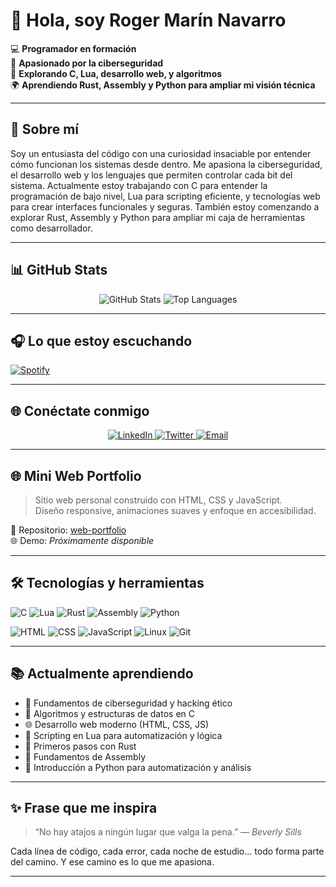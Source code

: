 # 👋 Hola, soy Roger Marín Navarro

💻 **Programador en formación**  
🔐 **Apasionado por la ciberseguridad**  
🧠 **Explorando C, Lua, desarrollo web, y algoritmos**  
🌍 **Aprendiendo Rust, Assembly y Python para ampliar mi visión técnica**

---

## 🚀 Sobre mí

Soy un entusiasta del código con una curiosidad insaciable por entender cómo funcionan los sistemas desde dentro. Me apasiona la ciberseguridad, el desarrollo web y los lenguajes que permiten controlar cada bit del sistema. Actualmente estoy trabajando con C para entender la programación de bajo nivel, Lua para scripting eficiente, y tecnologías web para crear interfaces funcionales y seguras. También estoy comenzando a explorar Rust, Assembly y Python para ampliar mi caja de herramientas como desarrollador.

---

## 📊 GitHub Stats

<div align="center">
  <img src="https://github-readme-stats.vercel.app/api?username=Itzskade&show_icons=true&theme=tokyonight" alt="GitHub Stats" />
  <img src="https://github-readme-stats.vercel.app/api/top-langs/?username=Itzskade&layout=compact&theme=tokyonight" alt="Top Languages" />
</div>

---

## 🎧 Lo que estoy escuchando

[![Spotify](https://novatorem.vercel.app/api/spotify)](https://open.spotify.com/playlist/0qNOq16dkRt6mAKFEW1Gkf?si=f58d770d35d248c9)

---

## 🌐 Conéctate conmigo

<div align="center">
  <a href="https://linkedin.com/in/TU_LINKEDIN">
    <img src="https://img.shields.io/badge/LinkedIn-blue?style=for-the-badge&logo=linkedin" alt="LinkedIn" />
  </a>
  <a href="https://twitter.com/TU_TWITTER">
    <img src="https://img.shields.io/badge/Twitter-black?style=for-the-badge&logo=twitter" alt="Twitter" />
  </a>
  <a href="mailto:TU_CORREO">
    <img src="https://img.shields.io/badge/Email-red?style=for-the-badge&logo=gmail" alt="Email" />
  </a>
</div>

---

## 🌐 Mini Web Portfolio

> Sitio web personal construido con HTML, CSS y JavaScript.  
> Diseño responsive, animaciones suaves y enfoque en accesibilidad.

📁 Repositorio: [web-portfolio](https://github.com/Itzskade/web-portfolio)  
🌐 Demo: *Próximamente disponible*

---

## 🛠️ Tecnologías y herramientas

![C](https://img.shields.io/badge/C-00599C?style=for-the-badge&logo=c&logoColor=white)
![Lua](https://img.shields.io/badge/Lua-2C2D72?style=for-the-badge&logo=lua&logoColor=white)
![Rust](https://img.shields.io/badge/Rust-000000?style=for-the-badge&logo=rust&logoColor=white)
![Assembly](https://img.shields.io/badge/Assembly-525252?style=for-the-badge&logo=gnusocial&logoColor=white)
![Python](https://img.shields.io/badge/Python-3776AB?style=for-the-badge&logo=python&logoColor=white)

![HTML](https://img.shields.io/badge/HTML5-E34F26?style=for-the-badge&logo=html5&logoColor=white)
![CSS](https://img.shields.io/badge/CSS3-1572B6?style=for-the-badge&logo=css3&logoColor=white)
![JavaScript](https://img.shields.io/badge/JavaScript-F7DF1E?style=for-the-badge&logo=javascript&logoColor=black)
![Linux](https://img.shields.io/badge/Linux-FCC624?style=for-the-badge&logo=linux&logoColor=black)
![Git](https://img.shields.io/badge/Git-F05032?style=for-the-badge&logo=git&logoColor=white)

---

## 📚 Actualmente aprendiendo

- 🔐 Fundamentos de ciberseguridad y hacking ético
- 🧠 Algoritmos y estructuras de datos en C
- 🌐 Desarrollo web moderno (HTML, CSS, JS)
- 🧪 Scripting en Lua para automatización y lógica
- 🦀 Primeros pasos con Rust
- 🧬 Fundamentos de Assembly
- 🐍 Introducción a Python para automatización y análisis

---

## ✨ Frase que me inspira

> “No hay atajos a ningún lugar que valga la pena.” — *Beverly Sills*

Cada línea de código, cada error, cada noche de estudio… todo forma parte del camino. Y ese camino es lo que me apasiona.

---
